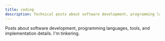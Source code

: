 ```yaml
---
title: coding
description: Technical posts about software development, programming languages, tools, and implementation details. From debugging tips to architecture decisions.
---
```


Posts about software development, programming languages, tools, and implementation details. I'm tinkering.
